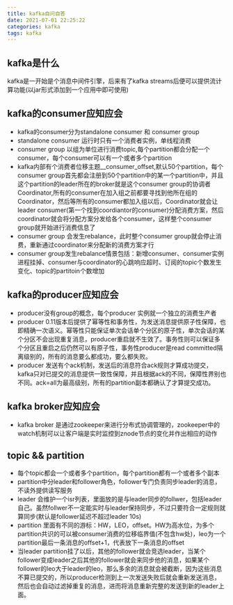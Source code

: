 ```yaml
---
title: kafka自问自答
date: 2021-07-01 22:25:22
categories: kafka
tags: kafka
---
```

## kafka是什么
kafka是一开始是个消息中间件引擎，后来有了kafka streams后便可以提供流计算功能(以jar形式添加到一个应用中即可使用)
<!-- more -->
## kafka的consumer应知应会
* kafka的consumer分为standalone consumer 和 consumer group
* standalone consumer 运行时只有一个消费者实例，单线程消费
* consumer group 以组为单位进行消费topic,每个partition都会分配一个consumer，每个consumer可以有一个或者多个partition
* kafka内部有个消费者位移主题__consumer_offset,默认50个partition，每个consumer group首先都会注册到50个partition中的某一个partition中，并且这个partition的leader所在的broker就是这个consumer group的协调者Coordinator,所有的consumer在加入组之前都要寻找到他所在组的Coordinator，然后等所有的consumer都加入组以后，Coordinator就会让leader consumer(第一个找到coordiantor的consumer)分配消费方案，然后coordinator就会将分配方案分发给各个consumer，这样整个consumer group就开始进行消费信息了
* consumer group 会发生rebalance，此时整个consumer group就会停止消费，重新通过coordinator来分配新的消费方案才行
* consumer group发生rebalance情景包括：新增consumer、consumer实例进程挂掉、consumer与coordinator的心跳响应超时、订阅的topic个数发生变化、topic的partitoin个数增加

## kafka的producer应知应会
* producer没有group的概念，每个producer 实例就一个独立的消费生产者
* producer 0.11版本后提供了幂等性和事务性，为发送消息提供原子性保障，也即精确一次语义。幂等性只能保证单次会话单个分区的原子性，单次会话的某个分区不会出现重复消息，producer重启就不生效了。事务性则可以保证多个分区且重启之后仍然可以有原子性，事务性producer是read committed隔离级别的，所有的消息要么都成功，要么都失败。
* producer 发送有个ack机制，发送后的消息符合ack规则才算成功提交，kafka只对已提交的消息提供一致性保障，并且根据ack的不同，保障性界别也不同。ack=all为最高级别，所有的partition副本都确认了才算提交成功。

## kafka broker应知应会
* kafka broker 是通过zookeeper来进行分布式协调管理的，zookeeper中的watch机制可以让客户端是实时监控到znode节点的变化并作出相应的动作

## topic && partition
* 每个topic都会一个或者多个partition，每个partition都有一个或者多个副本
* partition中分leader和follower角色，follower专门负责同步leader的消息，不读外提供读写服务
* leader 会维护一个isr列表，里面放的是与leader同步的follwer，包括leader自己。虽然follwer不一定能实时与leader保持同步，不过只要符合一定规则就算同步(默认是follower延迟不超过leader 10s)
* partition 里面有不同的游标：HW，LEO，offset。HW为高水位，为多个partition共识的可以被consumer消费的位移临界值(不包含hw处)，leo为一个partition最后一条消息的offset+1，代表放下一条消息的offset
* 当leader partition挂了以后，其他的follower就会竞选leader，当某个follower变成leader之后其他的follower就会来同步他的消息，如果某个follower的leo大于leader的leo，那么多余的消息就会被截断，因为这些消息不算已提交的，所以producer检测到上一次发送失败后就会重新发送消息，然后也会自动过滤掉重复的消息，进而将消息重新完整的发送到新的leader上面。